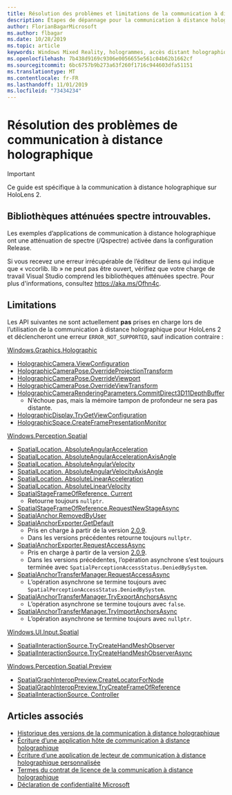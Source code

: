 ```yaml
---
title: Résolution des problèmes et limitations de la communication à distance holographique
description: Étapes de dépannage pour la communication à distance holographique sur HoloLens 2.
author: FlorianBagarMicrosoft
ms.author: flbagar
ms.date: 10/28/2019
ms.topic: article
keywords: Windows Mixed Reality, hologrammes, accès distant holographique, rendu à distance, rendu réseau, HoloLens, hologrammes distants, dépannage, aide
ms.openlocfilehash: 7b438d9169c9306e0056655e561c04b62b1662cf
ms.sourcegitcommit: 6bc6757b9b273a63f260f1716c944603dfa51151
ms.translationtype: MT
ms.contentlocale: fr-FR
ms.lasthandoff: 11/01/2019
ms.locfileid: "73434234"
---
```

# <a name="holographic-remoting-troubleshooting"></a>Résolution des problèmes de communication à distance holographique

> [!IMPORTANT]
> Ce guide est spécifique à la communication à distance holographique sur HoloLens 2.

## <a name="spectre-mitigated-libraries-not-found"></a>Bibliothèques atténuées spectre introuvables.

Les exemples d’applications de communication à distance holographique ont une atténuation de spectre (/Qspectre) activée dans la configuration Release.

Si vous recevez une erreur irrécupérable de l’éditeur de liens qui indique que « vccorlib. lib » ne peut pas être ouvert, vérifiez que votre charge de travail Visual Studio comprend les bibliothèques atténuées spectre. Pour plus d'informations, consultez https://aka.ms/Ofhn4c.

## <a name="limitations"></a>Limitations

Les API suivantes ne sont actuellement **pas** prises en charge lors de l’utilisation de la communication à distance holographique pour HoloLens 2 et déclencheront une erreur ```ERROR_NOT_SUPPORTED```, sauf indication contraire :

[Windows.Graphics.Holographic](https://docs.microsoft.com/uwp/api/windows.graphics.holographic)

* [HolographicCamera.ViewConfiguration](https://docs.microsoft.com/uwp/api/windows.graphics.holographic.holographiccamera.viewconfiguration)
* [HolographicCameraPose.OverrideProjectionTransform](https://docs.microsoft.com/uwp/api/windows.graphics.holographic.holographiccamerapose.overrideprojectiontransform)
* [HolographicCameraPose.OverrideViewport](https://docs.microsoft.com/uwp/api/windows.graphics.holographic.holographiccamerapose.overrideviewport)
* [HolographicCameraPose.OverrideViewTransform](https://docs.microsoft.com/uwp/api/windows.graphics.holographic.holographiccamerapose.overrideviewtransform)
* [HolographicCameraRenderingParameters.CommitDirect3D11DepthBuffer](https://docs.microsoft.com/uwp/api/windows.graphics.holographic.holographiccamerarenderingparameters.commitdirect3d11depthbuffer#Windows_Graphics_Holographic_HolographicCameraRenderingParameters_CommitDirect3D11DepthBuffer_Windows_Graphics_DirectX_Direct3D11_IDirect3DSurface_)
  - N’échoue pas, mais la mémoire tampon de profondeur ne sera pas distante.
* [HolographicDisplay.TryGetViewConfiguration](https://docs.microsoft.com/uwp/api/windows.graphics.holographic.holographicdisplay.trygetviewconfiguration)
* [HolographicSpace.CreateFramePresentationMonitor](https://docs.microsoft.com/uwp/api/windows.graphics.holographic.holographicspace.createframepresentationmonitor)

[Windows.Perception.Spatial](https://docs.microsoft.com/uwp/api/windows.perception.spatial)

* [SpatialLocation. AbsoluteAngularAcceleration](https://docs.microsoft.com/uwp/api/windows.perception.spatial.spatiallocation.absoluteangularacceleration)
* [SpatialLocation. AbsoluteAngularAccelerationAxisAngle](https://docs.microsoft.com/uwp/api/windows.perception.spatial.spatiallocation.absoluteangularaccelerationaxisangle)
* [SpatialLocation. AbsoluteAngularVelocity](https://docs.microsoft.com/uwp/api/windows.perception.spatial.spatiallocation.absoluteangularvelocity)
* [SpatialLocation. AbsoluteAngularVelocityAxisAngle](https://docs.microsoft.com/uwp/api/windows.perception.spatial.spatiallocation.absoluteangularvelocityaxisangle)
* [SpatialLocation. AbsoluteLinearAcceleration](https://docs.microsoft.com/uwp/api/windows.perception.spatial.spatiallocation.absolutelinearacceleration)
* [SpatialLocation. AbsoluteLinearVelocity](https://docs.microsoft.com/uwp/api/windows.perception.spatial.spatiallocation.absolutelinearvelocity)
* [SpatialStageFrameOfReference. Current](https://docs.microsoft.com/uwp/api/windows.perception.spatial.spatialstageframeofreference.current)
  - Retourne toujours ```nullptr```.
* [SpatialStageFrameOfReference.RequestNewStageAsync](https://docs.microsoft.com/uwp/api/windows.perception.spatial.spatialstageframeofreference.requestnewstageasync)
* [SpatialAnchor.RemovedByUser](https://docs.microsoft.com/uwp/api/windows.perception.spatial.spatialanchor.removedbyuser)
* [SpatialAnchorExporter.GetDefault](https://docs.microsoft.com/uwp/api/windows.perception.spatial.spatialanchorexporter.getdefault
)
  - Pris en charge à partir de la version [2.0.9](holographic-remoting-version-history.md#v2.0.9). 
  - Dans les versions précédentes retourne toujours ```nullptr```. 
* [SpatialAnchorExporter.RequestAccessAsync](https://docs.microsoft.com/uwp/api/windows.perception.spatial.spatialanchorexporter.requestaccessasync
)
  - Pris en charge à partir de la version [2.0.9](holographic-remoting-version-history.md#v2.0.9). 
  - Dans les versions précédentes, l’opération asynchrone s’est toujours terminée avec ```SpatialPerceptionAccessStatus.DeniedBySystem```.
* [SpatialAnchorTransferManager.RequestAccessAsync](https://docs.microsoft.com/uwp/api/windows.perception.spatial.spatialanchortransfermanager.requestaccessasync#Windows_Perception_Spatial_SpatialAnchorTransferManager_RequestAccessAsync)
  - L’opération asynchrone se termine toujours avec ```SpatialPerceptionAccessStatus.DeniedBySystem```.
* [SpatialAnchorTransferManager.TryExportAnchorsAsync](https://docs.microsoft.com/uwp/api/windows.perception.spatial.spatialanchortransfermanager.tryexportanchorsasync#Windows_Perception_Spatial_SpatialAnchorTransferManager_TryExportAnchorsAsync_Windows_Foundation_Collections_IIterable_Windows_Foundation_Collections_IKeyValuePair_System_String_Windows_Perception_Spatial_SpatialAnchor___Windows_Storage_Streams_IOutputStream_)
  - L’opération asynchrone se termine toujours avec ```false```.
* [SpatialAnchorTransferManager.TryImportAnchorsAsync](https://docs.microsoft.com/uwp/api/windows.perception.spatial.spatialanchortransfermanager.tryimportanchorsasync
)
  - L’opération asynchrone se termine toujours avec ```nullptr```.

[Windows.UI.Input.Spatial](https://docs.microsoft.com/uwp/api/windows.ui.input.spatial)

* [SpatialInteractionSource.TryCreateHandMeshObserver](https://docs.microsoft.com/uwp/api/windows.ui.input.spatial.spatialinteractionsource.trycreatehandmeshobserver#Windows_UI_Input_Spatial_SpatialInteractionSource_TryCreateHandMeshObserver)
* [SpatialInteractionSource.TryCreateHandMeshObserverAsync](https://docs.microsoft.com/uwp/api/windows.ui.input.spatial.spatialinteractionsource.trycreatehandmeshobserverasync)

[Windows.Perception.Spatial.Preview](https://docs.microsoft.com/uwp/api/windows.perception.spatial.preview)

* [SpatialGraphInteropPreview.CreateLocatorForNode](https://docs.microsoft.com/uwp/api/windows.perception.spatial.preview.spatialgraphinteroppreview.createlocatorfornode)
* [SpatialGraphInteropPreview.TryCreateFrameOfReference](https://docs.microsoft.com/uwp/api/windows.perception.spatial.preview.spatialgraphinteroppreview.trycreateframeofreference)
* [SpatialInteractionSource. Controller](https://docs.microsoft.com/uwp/api/windows.ui.input.spatial.spatialinteractionsource.controller#Windows_UI_Input_Spatial_SpatialInteractionSource_Controller)

## <a name="see-also"></a>Articles associés
* [Historique des versions de la communication à distance holographique](holographic-remoting-version-history.md)
* [Écriture d’une application hôte de communication à distance holographique](holographic-remoting-create-host.md)
* [Écriture d’une application de lecteur de communication à distance holographique personnalisée](holographic-remoting-create-player.md)
* [Termes du contrat de licence de la communication à distance holographique](https://docs.microsoft.com/legal/mixed-reality/microsoft-holographic-remoting-software-license-terms)
* [Déclaration de confidentialité Microsoft](https://go.microsoft.com/fwlink/?LinkId=521839)
